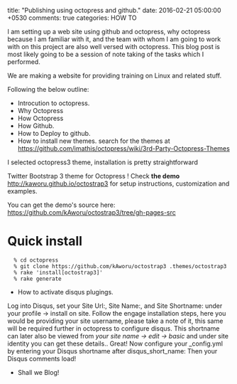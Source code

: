 title: "Publishing using octopress and github."
date: 2016-02-21 05:00:00 +0530
comments: true
categories: HOW TO


I am setting up a web site using github and octopress, why octopress because I am familiar with it, and the team with whom I am going to work with on this project are also well versed with octopress. This blog post is most likely going to be a session of note taking of the tasks which I performed.

We are making a website for providing training on Linux and related stuff.

Following the below outline:

- Introcution to octopress.
- Why Octopress
- How Octopress
- How Github.
- How to Deploy to github.
- How to install new themes.
search for the themes at https://github.com/imathis/octopress/wiki/3rd-Party-Octopress-Themes

I selected octopress3 theme, installation is pretty straightforward


Twitter Bootstrap 3 theme for Octopress ! Check **the demo**
http://kaworu.github.io/octostrap3 for setup instructions, customization and examples.

You can get the demo's source here: https://github.com/kAworu/octostrap3/tree/gh-pages-src

Quick install
=============

```
  % cd octopress
  % git clone https://github.com/kAworu/octostrap3 .themes/octostrap3
  % rake 'install[octostrap3]'
  % rake generate
```


- How to activate disqus plugings.

Log into Disqus, set your Site Url:, Site Name:, and Site Shortname: under your profile -> install on site. Follow the engage installation steps, here you would be providing your site username, please take a note of it, this same will be required further in octopress to configure disqus. This shortname can later also be viewed from _your site name -> edit -> basic_ and under site identity you can get these details.. Great! Now configure your _config.yml by entering your Disqus shortname after disqus_short_name: Then your Disqus comments load!


- Shall we Blog!
